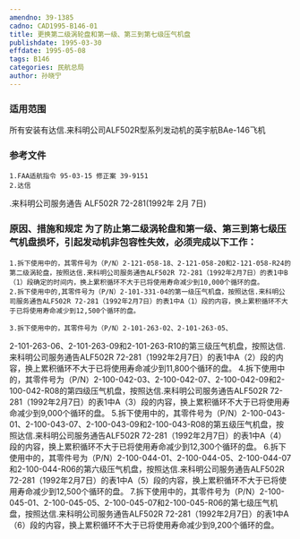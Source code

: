 ```yaml
---
amendno: 39-1385
cadno: CAD1995-B146-01
title: 更换第二级涡轮盘和第一级、第三到第七级压气机盘
publishdate: 1995-03-30
effdate: 1995-05-08
tags: B146
categories: 民航总局
author: 孙晓宁
---
```


### 适用范围 
所有安装有达信.来科明公司ALF502R型系列发动机的英宇航BAe-146飞机

### 参考文件
    1.FAA适航指令 95-03-15 修正案 39-9151 
    2.达信
.来科明公司服务通告 ALF502R 72-281(1992年 2月 7日) 


### 原因、措施和规定 为了防止第二级涡轮盘和第一级、第三到第七级压气机盘损坏，引起发动机非包容性失效，必须完成以下工作： 
    1.拆下使用中的，其零件号为（P/N）2-121-058-18、2-121-058-20和2-121-058-R24的第二级涡轮盘，按照达信.来科明公司服务通告ALF502R 72-281（1992年2月7日）的表1中B（1）段确定的时间内，换上累积循环不大于已将使用寿命减少到10,000个循环的盘。 
    2.拆下使用中的,其零件号为（P/N）2-101-331-04的第一级压气机盘，按照达信.来科明公司服务通告ALF502R 72-281（1992年2月7日）的表1中A（1）段的内容，换上累积循环不大于已将使用寿命减少到12,500个循环的盘。 

    3.拆下使用中的，其零件号为（P/N）2-101-263-02、2-101-263-05、
  
2-101-263-06、2-101-263-09和2-101-263-R10的第三级压气机盘，按照达信.来科明公司服务通告ALF502R 72-281（1992年2月7日）的表1中A（2）段的内容，换上累积循环不大于已将使用寿命减少到11,800个循环的盘。 
    4.拆下使用中的，其零件号为（P/N）2-100-042-03、2-100-042-07、2-100-042-09和2-100-042-R08的第四级压气机盘，按照达信.来科明公司服务通告ALF502R 72-281（1992年2月7日）的表1中A（3）段的内容，换上累积循环不大于已将使用寿命减少到9,000个循环的盘。 
    5.拆下使用中的，其零件号为（P/N）2-100-043-01、2-100-043-07、2-100-043-09和2-100-043-R08的第五级压气机盘，按照达信.来科明公司服务通告ALF502R 72-281（1992年2月7日）的表1中A（4）段的内容，换上累积循环不大于已将使用寿命减少到12,300个循环的盘。 
    6.拆下使用中的，其零件号为（P/N）2-100-044-01、2-100-044-05、2-100-044-07和2-100-044-R06的第六级压气机盘，按照达信.来科明公司服务通告ALF502R 72-281（1992年2月7日）的表1中A（5）段的内容，换上累积循环不大于已将使用寿命减少到12,500个循环的盘。 
    7.拆下使用中的，其零件号为（P/N）2-100-045-01、2-100-045-05、2-100-045-07和2-100-045-R06的第七级压气机盘，按照达信.来科明公司服务通告ALF502R 72-281（1992年2月7日）的表1中A（6）段的内容，换上累积循环不大于已将使用寿命减少到9,200个循环的盘。

